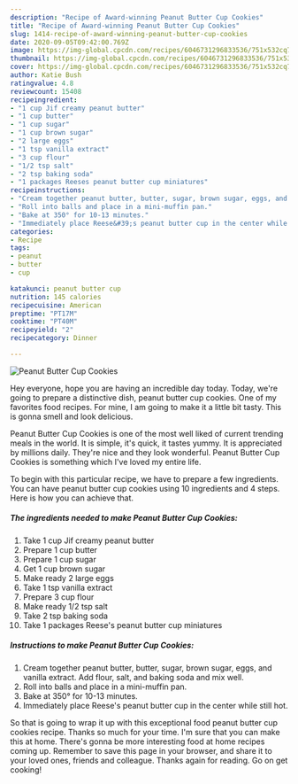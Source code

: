 ```yaml
---
description: "Recipe of Award-winning Peanut Butter Cup Cookies"
title: "Recipe of Award-winning Peanut Butter Cup Cookies"
slug: 1414-recipe-of-award-winning-peanut-butter-cup-cookies
date: 2020-09-05T09:42:00.769Z
image: https://img-global.cpcdn.com/recipes/6046731296833536/751x532cq70/peanut-butter-cup-cookies-recipe-main-photo.jpg
thumbnail: https://img-global.cpcdn.com/recipes/6046731296833536/751x532cq70/peanut-butter-cup-cookies-recipe-main-photo.jpg
cover: https://img-global.cpcdn.com/recipes/6046731296833536/751x532cq70/peanut-butter-cup-cookies-recipe-main-photo.jpg
author: Katie Bush
ratingvalue: 4.8
reviewcount: 15408
recipeingredient:
- "1 cup Jif creamy peanut butter"
- "1 cup butter"
- "1 cup sugar"
- "1 cup brown sugar"
- "2 large eggs"
- "1 tsp vanilla extract"
- "3 cup flour"
- "1/2 tsp salt"
- "2 tsp baking soda"
- "1 packages Reeses peanut butter cup miniatures"
recipeinstructions:
- "Cream together peanut butter, butter, sugar, brown sugar, eggs, and vanilla extract. Add flour, salt, and baking soda and mix well."
- "Roll into balls and place in a mini-muffin pan."
- "Bake at 350° for 10-13 minutes."
- "Immediately place Reese&#39;s peanut butter cup in the center while still hot."
categories:
- Recipe
tags:
- peanut
- butter
- cup

katakunci: peanut butter cup 
nutrition: 145 calories
recipecuisine: American
preptime: "PT17M"
cooktime: "PT40M"
recipeyield: "2"
recipecategory: Dinner

---
```



![Peanut Butter Cup Cookies](https://img-global.cpcdn.com/recipes/6046731296833536/751x532cq70/peanut-butter-cup-cookies-recipe-main-photo.jpg)

Hey everyone, hope you are having an incredible day today. Today, we're going to prepare a distinctive dish, peanut butter cup cookies. One of my favorites food recipes. For mine, I am going to make it a little bit tasty. This is gonna smell and look delicious.

Peanut Butter Cup Cookies is one of the most well liked of current trending meals in the world. It is simple, it's quick, it tastes yummy. It is appreciated by millions daily. They're nice and they look wonderful. Peanut Butter Cup Cookies is something which I've loved my entire life.




To begin with this particular recipe, we have to prepare a few ingredients. You can have peanut butter cup cookies using 10 ingredients and 4 steps. Here is how you can achieve that.

<!--inarticleads1-->

##### The ingredients needed to make Peanut Butter Cup Cookies:

1. Take 1 cup Jif creamy peanut butter
1. Prepare 1 cup butter
1. Prepare 1 cup sugar
1. Get 1 cup brown sugar
1. Make ready 2 large eggs
1. Take 1 tsp vanilla extract
1. Prepare 3 cup flour
1. Make ready 1/2 tsp salt
1. Take 2 tsp baking soda
1. Take 1 packages Reese&#39;s peanut butter cup miniatures




<!--inarticleads2-->

##### Instructions to make Peanut Butter Cup Cookies:

1. Cream together peanut butter, butter, sugar, brown sugar, eggs, and vanilla extract. Add flour, salt, and baking soda and mix well.
1. Roll into balls and place in a mini-muffin pan.
1. Bake at 350° for 10-13 minutes.
1. Immediately place Reese&#39;s peanut butter cup in the center while still hot.




So that is going to wrap it up with this exceptional food peanut butter cup cookies recipe. Thanks so much for your time. I'm sure that you can make this at home. There's gonna be more interesting food at home recipes coming up. Remember to save this page in your browser, and share it to your loved ones, friends and colleague. Thanks again for reading. Go on get cooking!
